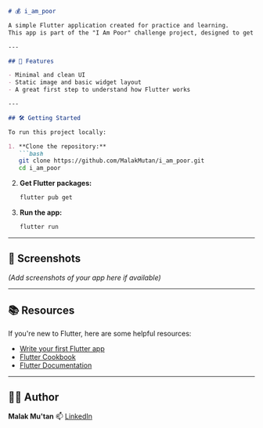 

````markdown
# 💰 i_am_poor

A simple Flutter application created for practice and learning.  
This app is part of the "I Am Poor" challenge project, designed to get started with building mobile UIs using Flutter.

---

## 🚀 Features

- Minimal and clean UI
- Static image and basic widget layout
- A great first step to understand how Flutter works

---

## 🛠️ Getting Started

To run this project locally:

1. **Clone the repository:**
   ```bash
   git clone https://github.com/MalakMutan/i_am_poor.git
   cd i_am_poor
````

2. **Get Flutter packages:**

   ```bash
   flutter pub get
   ```

3. **Run the app:**

   ```bash
   flutter run
   ```

---

## 📸 Screenshots

*(Add screenshots of your app here if available)*

---

## 📚 Resources

If you're new to Flutter, here are some helpful resources:

* [Write your first Flutter app](https://docs.flutter.dev/get-started/codelab)
* [Flutter Cookbook](https://docs.flutter.dev/cookbook)
* [Flutter Documentation](https://docs.flutter.dev)

---

## 👩‍💻 Author

**Malak Mu'tan**
📫 [LinkedIn](https://www.linkedin.com/in/malakmutan/) 

